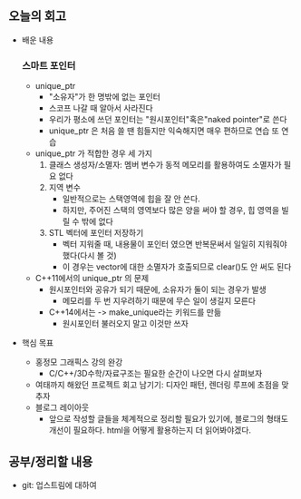 ## 오늘의 회고
- 배운 내용
    ### 스마트 포인터
    - unique_ptr
        - "소유자"가 한 명밖에 없는 포인터
        - 스코프 나갈 때 알아서 사라진다
        - 우리가 평소에 쓰던 포인터는 "원시포인터"혹은"naked pointer"로 쓴다
        - unique_ptr 은 처음 쓸 땐 힘들지만 익숙해지면 매우 편하므로 연습 또 연습
    - unique_ptr 가 적합한 경우 세 가지
        1. 클래스 생성자/소멸자: 멤버 변수가 동적 메모리를 활용하여도 소멸자가 필요 없다
        2. 지역 변수
            - 일반적으로는 스택영역에 힙을 잘 안 쓴다.
            - 하지만, 주어진 스택의 영역보다 많은 양을 써야 할 경우, 힙 영역을 빌릴 수 밖에 없다
	    3. STL 벡터에 포인터 저장하기
            - 벡터 지워줄 때, 내용물이 포인터 였으면 반복문써서 일일히 지워줘야 했다(다시 볼 것)
            - 이 경우는 vector에 대한 소멸자가 호출되므로 clear()도 안 써도 된다
    - C++11에서의 unique_ptr 의 문제
	    - 원시포인터와 공유가 되기 때문에, 소유자가 둘이 되는 경우가 발생
            - 메모리를 두 번 지우려하기 때문에 무슨 일이 생길지 모른다
	    - C++14에서는 -> make_unique라는 키워드를 만듦
            - 원시포인터 불러오지 말고 이것만 쓰자
    
- 핵심 목표
    - 홍정모 그래픽스 강의 완강
        - C/C++/3D수학/자료구조는 필요한 순간이 나오면 다시 살펴보자
    - 여태까지 해왔던 프로젝트 회고 남기기: 디자인 패턴, 렌더링 루프에 초점을 맞추자
    - 블로그 레이아웃
        - 앞으로 작성할 글들을 체계적으로 정리할 필요가 있기에, 블로그의 형태도 개선이 필요하다. html을 어떻게 활용하는지 더 읽어봐야겠다.

## 공부/정리할 내용
- git: 업스트림에 대하여
